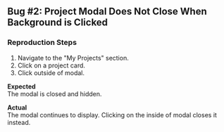 ## Bug #2: Project Modal Does Not Close When Background is Clicked

### Reproduction Steps
1. Navigate to the "My Projects" section.
2. Click on a project card.
3. Click outside of modal.

**Expected**  
The modal is closed and hidden.

**Actual**  
The modal continues to display. Clicking on the inside of modal closes it instead.